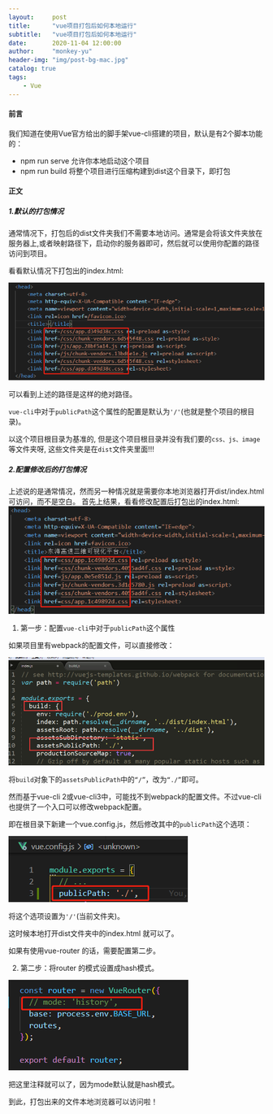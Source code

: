 ```yaml
---
layout:     post
title:      "vue项目打包后如何本地运行"
subtitle:   "vue项目打包后如何本地运行"
date:       2020-11-04 12:00:00
author:     "monkey-yu"
header-img: "img/post-bg-mac.jpg"
catalog: true
tags:
    - Vue
---
```


#### 前言

我们知道在使用Vue官方给出的脚手架vue-cli搭建的项目，默认是有2个脚本功能的：

- npm run serve 允许你本地启动这个项目
- npm run build 将整个项目进行压缩构建到dist这个目录下，即打包

#### 正文

##### 1.默认的打包情况

通常情况下，打包后的dist文件夹我们不需要本地访问。通常是会将该文件夹放在服务器上,或者映射路径下，启动你的服务器即可，然后就可以使用你配置的路径访问到项目。

看看默认情况下打包出的index.html:

![dist-old](/img/post_img/vue/dist-old.png)

可以看到上述的路径是这样的绝对路径。

`vue-cli`中对于`publicPath`这个属性的配置是默认为`'/'`(也就是整个项目的根目录)。

以这个项目根目录为基准的, 但是这个项目根目录并没有我们要的`css、js、image`等文件夹呀, 这些文件夹是在`dist`文件夹里面!!!

##### 2.配置修改后的打包情况

上述说的是通常情况，然而另一种情况就是需要你本地浏览器打开dist/index.html 可访问，而不是空白。
首先上结果，看看修改配置后打包出的index.html:
![dist-new](/img/post_img/vue/dist-new.png)

1. 第一步：配置`vue-cli`中对于`publicPath`这个属性

如果项目里有webpack的配置文件，可以直接修改：

![dist-3](/img/post_img/vue/dist-3.png)

将`build`对象下的`assetsPublicPath`中的`“/”`，改为`“./”`即可。

然而基于vue-cli 2或vue-cli3中，可能找不到webpack的配置文件。不过vue-cli也提供了一个入口可以修改webpack配置。

即在根目录下新建一个vue.config.js，然后修改其中的`publicPath`这个选项：

![dist-4](/img/post_img/vue/dist-4.png)

将这个选项设置为`'/'`(当前文件夹)。

这时候本地打开dist文件夹中的index.html 就可以了。

如果有使用vue-router 的话，需要配置第二步。

2. 第二步：将router 的模式设置成hash模式。

![dist-5](/img/post_img/vue/dist-5.png)

把这里注释就可以了，因为mode默认就是hash模式。

到此，打包出来的文件本地浏览器可以访问啦！
